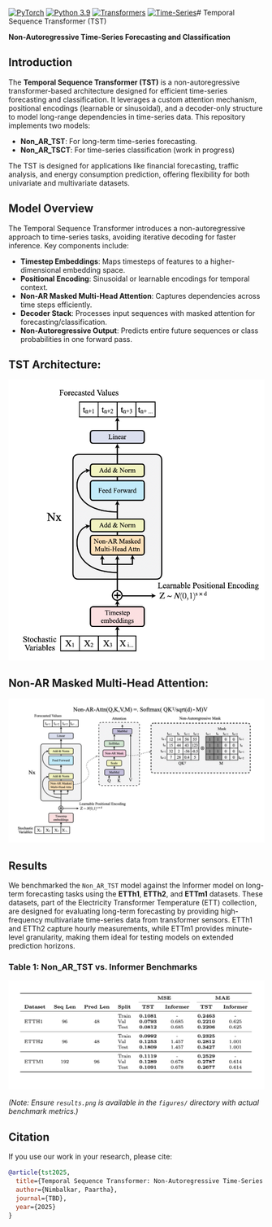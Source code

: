 [![PyTorch](https://img.shields.io/badge/PyTorch-%23EE4C2C.svg?logo=PyTorch&logoColor=white)](https://pytorch.org/)
[![Python 3.9](https://img.shields.io/badge/Python-3.9-blue.svg?logo=python&logoColor=white)](https://www.python.org/)
[![Transformers](https://img.shields.io/badge/Transformers-%23FF6F00.svg?logo=huggingface&logoColor=white)](https://huggingface.co/docs/transformers)
[![Time-Series](https://img.shields.io/badge/Time--Series-Forecasting-blue.svg)](https://en.wikipedia.org/wiki/Time_series)# Temporal Sequence Transformer (TST)

**Non-Autoregressive Time-Series Forecasting and Classification**

## Introduction

The **Temporal Sequence Transformer (TST)** is a non-autoregressive transformer-based architecture designed for efficient time-series forecasting and classification. It leverages a custom attention mechanism, positional encodings (learnable or sinusoidal), and a decoder-only structure to model long-range dependencies in time-series data. This repository implements two models:

- **Non_AR_TST**: For long-term time-series forecasting.
- **Non_AR_TSCT**: For time-series classification (work in progress)

The TST is designed for applications like financial forecasting, traffic analysis, and energy consumption prediction, offering flexibility for both univariate and multivariate datasets.

## Model Overview

The Temporal Sequence Transformer introduces a non-autoregressive approach to time-series tasks, avoiding iterative decoding for faster inference. Key components include:

- **Timestep Embeddings**: Maps timesteps of features to a higher-dimensional embedding space.
- **Positional Encoding**: Sinusoidal or learnable encodings for temporal context.
- **Non-AR Masked Multi-Head Attention**: Captures dependencies across time steps efficiently.
- **Decoder Stack**: Processes input sequences with masked attention for forecasting/classification.
- **Non-Autoregressive Output**: Predicts entire future sequences or class probabilities in one forward pass.

## TST Architecture:

<img src="figures/tstarchitecture.png" alt="TST Architecture" width="600">

## Non-AR Masked Multi-Head Attention:

![TST Architecture](figures/nonarattn.png)

## Results

We benchmarked the `Non_AR_TST` model against the Informer model on long-term forecasting tasks using the **ETTh1**, **ETTh2**, and **ETTm1** datasets. These datasets, part of the Electricity Transformer Temperature (ETT) collection, are designed for evaluating long-term forecasting by providing high-frequency multivariate time-series data from transformer sensors. ETTh1 and ETTh2 capture hourly measurements, while ETTm1 provides minute-level granularity, making them ideal for testing models on extended prediction horizons.

### Table 1: Non_AR_TST vs. Informer Benchmarks

![Benchmark Results](figures/results.png)

*(Note: Ensure `results.png` is available in the `figures/` directory with actual benchmark metrics.)*

## Citation

If you use our work in your research, please cite:

```bibtex
@article{tst2025,
  title={Temporal Sequence Transformer: Non-Autoregressive Time-Series Forecasting and Classification},
  author={Nimbalkar, Paartha},
  journal={TBD},
  year={2025}
}
